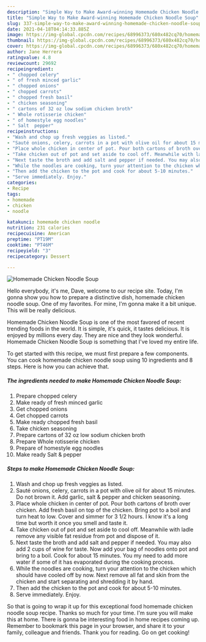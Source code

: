 ```yaml
---
description: "Simple Way to Make Award-winning Homemade Chicken Noodle Soup"
title: "Simple Way to Make Award-winning Homemade Chicken Noodle Soup"
slug: 337-simple-way-to-make-award-winning-homemade-chicken-noodle-soup
date: 2021-04-18T04:14:33.885Z
image: https://img-global.cpcdn.com/recipes/68996373/680x482cq70/homemade-chicken-noodle-soup-recipe-main-photo.jpg
thumbnail: https://img-global.cpcdn.com/recipes/68996373/680x482cq70/homemade-chicken-noodle-soup-recipe-main-photo.jpg
cover: https://img-global.cpcdn.com/recipes/68996373/680x482cq70/homemade-chicken-noodle-soup-recipe-main-photo.jpg
author: Jane Herrera
ratingvalue: 4.8
reviewcount: 29692
recipeingredient:
- " chopped celery"
- " of fresh minced garlic"
- " chopped onions"
- " chopped carrots"
- " chopped fresh basil"
- " chicken seasoning"
- " cartons of 32 oz low sodium chicken broth"
- " Whole rotisserie chicken"
- " of homestyle egg noodles"
- " Salt  pepper"
recipeinstructions:
- "Wash and chop up fresh veggies as listed."
- "Sauté onions, celery, carrots in a pot with olive oil for about 15 minutes. Do not brown it. Add garlic, salt &amp; pepper and chicken seasoning."
- "Place whole chicken in center of pot. Pour both cartons of broth over chicken. Add fresh basil on top of the chicken. Bring pot to a boil and turn heat to low. Cover and simmer for 3 1/2 hours. I know it&#39;s a long time but worth it once you smell and taste it."
- "Take chicken out of pot and set aside to cool off. Meanwhile with ladle remove any visible fat residue from pot and dispose of it."
- "Next taste the broth and add salt and pepper if needed. You may also add 2 cups of wine for taste. Now add your bag of noodles onto pot and bring to a boil. Cook for about 15 minutes. You my need to add more water if some of it has evaporated during the cooking process."
- "While the noodles are cooking, turn your attention to the chicken which should have cooled off by now. Next remove all fat and skin from the chicken and start separating and shredding it by hand."
- "Then add the chicken to the pot and cook for about 5-10 minutes."
- "Serve immediately. Enjoy."
categories:
- Recipe
tags:
- homemade
- chicken
- noodle

katakunci: homemade chicken noodle 
nutrition: 231 calories
recipecuisine: American
preptime: "PT19M"
cooktime: "PT46M"
recipeyield: "3"
recipecategory: Dessert

---
```



![Homemade Chicken Noodle Soup](https://img-global.cpcdn.com/recipes/68996373/680x482cq70/homemade-chicken-noodle-soup-recipe-main-photo.jpg)

Hello everybody, it's me, Dave, welcome to our recipe site. Today, I'm gonna show you how to prepare a distinctive dish, homemade chicken noodle soup. One of my favorites. For mine, I'm gonna make it a bit unique. This will be really delicious.



Homemade Chicken Noodle Soup is one of the most favored of recent trending foods in the world. It is simple, it's quick, it tastes delicious. It is enjoyed by millions every day. They are nice and they look wonderful. Homemade Chicken Noodle Soup is something that I've loved my entire life.


To get started with this recipe, we must first prepare a few components. You can cook homemade chicken noodle soup using 10 ingredients and 8 steps. Here is how you can achieve that.

<!--inarticleads1-->

##### The ingredients needed to make Homemade Chicken Noodle Soup:

1. Prepare  chopped celery
1. Make ready  of fresh minced garlic
1. Get  chopped onions
1. Get  chopped carrots
1. Make ready  chopped fresh basil
1. Take  chicken seasoning
1. Prepare  cartons of 32 oz low sodium chicken broth
1. Prepare  Whole rotisserie chicken
1. Prepare  of homestyle egg noodles
1. Make ready  Salt &amp; pepper




<!--inarticleads2-->

##### Steps to make Homemade Chicken Noodle Soup:

1. Wash and chop up fresh veggies as listed.
1. Sauté onions, celery, carrots in a pot with olive oil for about 15 minutes. Do not brown it. Add garlic, salt &amp; pepper and chicken seasoning.
1. Place whole chicken in center of pot. Pour both cartons of broth over chicken. Add fresh basil on top of the chicken. Bring pot to a boil and turn heat to low. Cover and simmer for 3 1/2 hours. I know it&#39;s a long time but worth it once you smell and taste it.
1. Take chicken out of pot and set aside to cool off. Meanwhile with ladle remove any visible fat residue from pot and dispose of it.
1. Next taste the broth and add salt and pepper if needed. You may also add 2 cups of wine for taste. Now add your bag of noodles onto pot and bring to a boil. Cook for about 15 minutes. You my need to add more water if some of it has evaporated during the cooking process.
1. While the noodles are cooking, turn your attention to the chicken which should have cooled off by now. Next remove all fat and skin from the chicken and start separating and shredding it by hand.
1. Then add the chicken to the pot and cook for about 5-10 minutes.
1. Serve immediately. Enjoy.




So that is going to wrap it up for this exceptional food homemade chicken noodle soup recipe. Thanks so much for your time. I'm sure you will make this at home. There is gonna be interesting food in home recipes coming up. Remember to bookmark this page in your browser, and share it to your family, colleague and friends. Thank you for reading. Go on get cooking!
